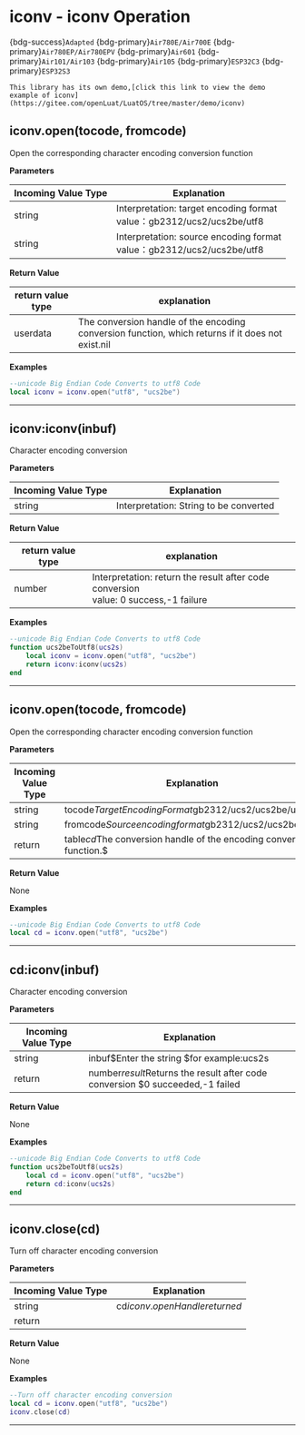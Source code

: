 # iconv - iconv Operation

{bdg-success}`Adapted` {bdg-primary}`Air780E/Air700E` {bdg-primary}`Air780EP/Air780EPV` {bdg-primary}`Air601` {bdg-primary}`Air101/Air103` {bdg-primary}`Air105` {bdg-primary}`ESP32C3` {bdg-primary}`ESP32S3`

```{tip}
This library has its own demo,[click this link to view the demo example of iconv](https://gitee.com/openLuat/LuatOS/tree/master/demo/iconv)
```

## iconv.open(tocode, fromcode)



Open the corresponding character encoding conversion function

**Parameters**

|Incoming Value Type | Explanation|
|-|-|
|string|Interpretation: target encoding format <br> value：gb2312/ucs2/ucs2be/utf8|
|string|Interpretation: source encoding format <br> value：gb2312/ucs2/ucs2be/utf8|

**Return Value**

|return value type | explanation|
|-|-|
|userdata|The conversion handle of the encoding conversion function, which returns if it does not exist.nil|

**Examples**

```lua
--unicode Big Endian Code Converts to utf8 Code
local iconv = iconv.open("utf8", "ucs2be")

```

---

## iconv:iconv(inbuf)



Character encoding conversion

**Parameters**

|Incoming Value Type | Explanation|
|-|-|
|string|Interpretation: String to be converted|

**Return Value**

|return value type | explanation|
|-|-|
|number|Interpretation: return the result after code conversion <br> value: 0 success,-1 failure|

**Examples**

```lua
--unicode Big Endian Code Converts to utf8 Code
function ucs2beToUtf8(ucs2s)
    local iconv = iconv.open("utf8", "ucs2be")
    return iconv:iconv(ucs2s)
end

```

---

## iconv.open(tocode, fromcode) 



Open the corresponding character encoding conversion function

**Parameters**

|Incoming Value Type | Explanation|
|-|-|
|string|tocode$Target Encoding Format$gb2312/ucs2/ucs2be/utf8|
|string|fromcode$Source encoding format$gb2312/ucs2/ucs2be/utf8|
|return|table$cd$The conversion handle of the encoding conversion function.$ |

**Return Value**

None

**Examples**

```lua
--unicode Big Endian Code Converts to utf8 Code
local cd = iconv.open("utf8", "ucs2be")

```

---

## cd:iconv(inbuf) 



Character encoding conversion

**Parameters**

|Incoming Value Type | Explanation|
|-|-|
|string|inbuf$Enter the string $for example:ucs2s |
|return|number$result$Returns the result after code conversion $0 succeeded,-1 failed|

**Return Value**

None

**Examples**

```lua
--unicode Big Endian Code Converts to utf8 Code
function ucs2beToUtf8(ucs2s)
    local cd = iconv.open("utf8", "ucs2be")
    return cd:iconv(ucs2s)
end

```

---

## iconv.close(cd) 



Turn off character encoding conversion

**Parameters**

|Incoming Value Type | Explanation|
|-|-|
|string|cd$iconv.open Handle returned$ |
|return| |

**Return Value**

None

**Examples**

```lua
--Turn off character encoding conversion
local cd = iconv.open("utf8", "ucs2be")
iconv.close(cd)

```

---

